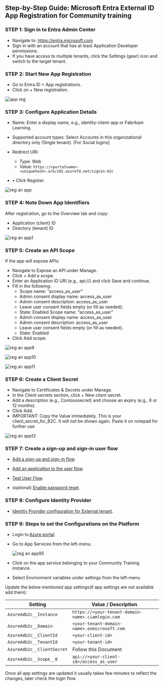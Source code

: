 ## Step-by-Step Guide: Microsoft Entra External ID App Registration for Community training 

### STEP 1: Sign in to Entra Admin Center 
* Navigate to: https://entra.microsoft.com 
* Sign in with an account that has at least Application Developer permissions. 
* If you have access to multiple tenants, click the Settings (gear) icon and switch to the target tenant. 

### STEP 2: Start New App Registration 
* Go to Entra ID > App registrations. 
* Click on + New registration. 

![app reg](../../media/enapp1.png)

### STEP 3: Configure Application Details 

* Name: Enter a display name, e.g., identity-client-app or Fabrikam Learning. 
* Supported account types: Select Accounts in this organizational directory only (Single tenant). [For Social logins] 
* Redirect URI: 
   * Type: Web 
   * Value: `https://<portalname>-<uniquehash>.a/b/z02.azurefd.net/signin-b2c`

* • Click Register. 

![reg an app](../../media/enapp2.png)


### STEP 4: Note Down App Identifiers 

After registration, go to the Overview tab and copy: 

* Application (client) ID 
* Directory (tenant) ID

![reg an app1](../../media/enapp3.png)

### STEP 5: Create an API Scope 
If the app will expose APIs: 
*  Navigate to Expose an API under Manage. 
*  Click + Add a scope. 
*  Enter an Application ID URI (e.g., api://<client-id>) and click Save and 
continue. 
* Fill in the following: 
   * Scope name: “access_as_user” 
   * Admin consent display name: access_as_user 
   * Admin consent description: access_as_user 
   * Leave user consent fields empty (or fill as needed). 
   * State: Enabled Scope name: “access_as_user” 
   * Admin consent display name: access_as_user 
   * Admin consent description: access_as_user 
   * Leave user consent fields empty (or fill as needed). 
   * State: Enabled 
* Click Add scope.

![reg an app9](../../media/enapp4.png)

![reg an app10](../../media/enapp5.png)

![reg an app11](../../media/enapp6.png)


### STEP 6: Create a Client Secret 
* Navigate to Certificates & Secrets under Manage. 
* In the Client secrets section, click + New client secret. 
* Add a description (e.g., Contososecret) and choose an expiry (e.g., 6 or 12 
months). 
* Click Add. 
* IMPORTANT: Copy the Value immediately. This is your client_secret_for_B2C. It 
will not be shown again. Paste it on notepad for further use

![reg an app12](../../media/enapp7.png)


### STEP 7: Create a sign-up and sign-in user flow 

* [Add a sign-up and sign-in flow](https://learn.microsoft.com/en-us/entra/external-id/customers/how-to-user-flow-sign-up-sign-in-customers). 

* [Add an application to the user flow](https://learn.microsoft.com/en-us/entra/external-id/customers/how-to-user-flow-add-application). 

* [Test User Flow](https://learn.microsoft.com/en-us/entra/external-id/customers/how-to-test-user-flows). 

* (optional) [Enable password reset](https://learn.microsoft.com/en-us/entra/external-id/customers/how-to-enable-password-reset-customers).


### STEP 8: Configure Identity Provider 

* [Identity Provider configuration for External tenant](https://learn.microsoft.com/en-us/entra/external-id/customers/concept-authentication-methods-customers).

### STEP 9: Steps to set the Configurations on the Platform 

* Login to [Azure portal](https://www.portal.azure.com/). 

* Go to App Services from the left-menu.

  ![reg an app95](../../media/enapp8.png)


* Click on the app service belonging to your Community Training instance. 

* Select Environment variables under settings from the left-menu


Update the below mentioned app settings(if app settings are not available add them):

| Setting                     | Value / Description                                        |
|----------------------------|-------------------------------------------------------------|
| `AzureAdb2c__Instance`     | `https://<your-tenant-domain-name>.ciamlogin.com`          |
| `AzureAdb2c__Domain`       | `<your-tenant-domain-name>.onmicrosoft.com`                |
| `AzureAdb2c__ClientId`     | `<your-client-id>`                                         |
| `AzureAdb2c__TenantId`     | `<your-tenant-id>`                                         |
| `AzureAdb2c__ClientSecret` | Follow this Document                                       |
| `AzureAdb2c__Scope__0`     | `api://<your-client-id>/access_as_user`                   |


Once all app settings are updated it usually takes few minutes to reflect the changes, later check the login flow. 


